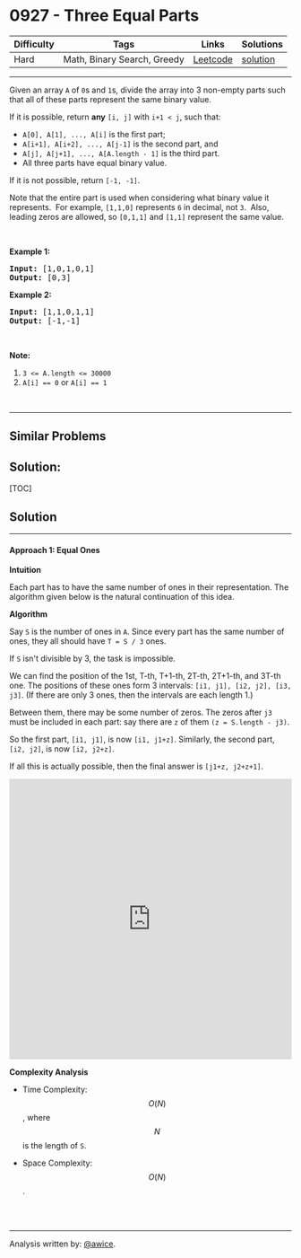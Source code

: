 # 0927 - Three Equal Parts

Difficulty  | Tags | Links | Solutions
----------- | ---- | ----- | -----
Hard | Math, Binary Search, Greedy | [Leetcode](https://leetcode.com/problems/three-equal-parts) | [solution](https://leetcode.com/problems/three-equal-parts/solution/)


-----------

<p>Given an array <code>A</code> of <code>0</code>s and <code>1</code>s, divide the array into 3 non-empty parts such that all of these parts represent the same binary value.</p>

<p>If it is possible, return <strong>any</strong> <code>[i, j]</code>&nbsp;with <code>i+1 &lt; j</code>, such that:</p>

<ul>
	<li><code>A[0], A[1], ..., A[i]</code> is the first part;</li>
	<li><code>A[i+1], A[i+2], ..., A[j-1]</code> is the second part, and</li>
	<li><code>A[j], A[j+1], ..., A[A.length - 1]</code> is the third part.</li>
	<li>All three parts have equal binary value.</li>
</ul>

<p>If it is not possible, return <code>[-1, -1]</code>.</p>

<p>Note that the entire part is used when considering what binary value it represents.&nbsp; For example, <code>[1,1,0]</code>&nbsp;represents <code>6</code>&nbsp;in decimal,&nbsp;not <code>3</code>.&nbsp; Also, leading zeros are allowed, so&nbsp;<code>[0,1,1]</code> and <code>[1,1]</code> represent the same value.</p>

<p>&nbsp;</p>

<p><strong>Example 1:</strong></p>

<pre>
<strong>Input: </strong><span id="example-input-1-1">[1,0,1,0,1]</span>
<strong>Output: </strong><span id="example-output-1">[0,3]</span>
</pre>

<div>
<p><strong>Example 2:</strong></p>

<pre>
<strong>Input: </strong><span id="example-input-2-1">[1,1,0,1,1]</span>
<strong>Output: </strong><span id="example-output-2">[-1,-1]</span></pre>
</div>

<p>&nbsp;</p>

<p><strong>Note:</strong></p>

<ol>
	<li><code>3 &lt;= A.length &lt;= 30000</code></li>
	<li><code>A[i] == 0</code>&nbsp;or <code>A[i] == 1</code></li>
</ol>

<div>
<div>&nbsp;</div>
</div>

-----------


## Similar Problems




## Solution:

[TOC]

## Solution
---
#### Approach 1: Equal Ones

**Intuition**

Each part has to have the same number of ones in their representation.  The algorithm given below is the natural continuation of this idea.

**Algorithm**

Say `S` is the number of ones in `A`.  Since every part has the same number of ones, they all should have `T = S / 3` ones.

If `S` isn't divisible by 3, the task is impossible.

We can find the position of the 1st, T-th, T+1-th, 2T-th, 2T+1-th, and 3T-th one.  The positions of these ones form 3 intervals: `[i1, j1], [i2, j2], [i3, j3]`.  (If there are only 3 ones, then the intervals are each length 1.)

Between them, there may be some number of zeros.  The zeros after `j3` must be included in each part: say there are `z` of them `(z = S.length - j3)`.

So the first part, `[i1, j1]`, is now `[i1, j1+z]`.  Similarly, the second part, `[i2, j2]`, is now `[i2, j2+z]`.

If all this is actually possible, then the final answer is `[j1+z, j2+z+1]`.

<iframe src="https://leetcode.com/playground/svqa2QF7/shared" frameBorder="0" width="100%" height="500" name="svqa2QF7"></iframe>

**Complexity Analysis**

* Time Complexity:  $$O(N)$$, where $$N$$ is the length of `S`.

* Space Complexity:  $$O(N)$$.
<br />
<br />


---


Analysis written by: [@awice](https://leetcode.com/awice).
